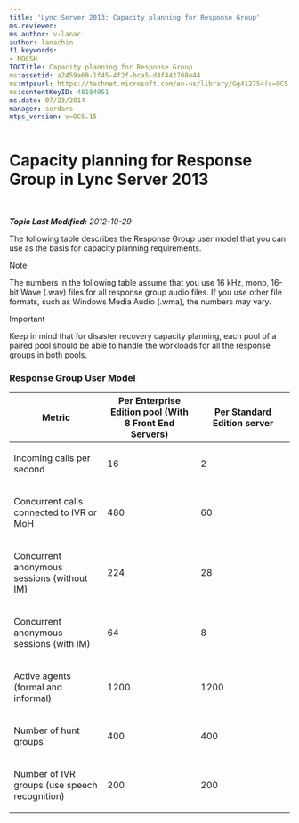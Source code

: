 ```yaml
---
title: 'Lync Server 2013: Capacity planning for Response Group'
ms.reviewer: 
ms.author: v-lanac
author: lanachin
f1.keywords:
- NOCSH
TOCTitle: Capacity planning for Response Group
ms:assetid: a2459a69-1f45-4f2f-bca5-d4f442708e44
ms:mtpsurl: https://technet.microsoft.com/en-us/library/Gg412754(v=OCS.15)
ms:contentKeyID: 48184951
ms.date: 07/23/2014
manager: serdars
mtps_version: v=OCS.15
---
```


<div data-xmlns="http://www.w3.org/1999/xhtml">

<div class="topic" data-xmlns="http://www.w3.org/1999/xhtml" data-msxsl="urn:schemas-microsoft-com:xslt" data-cs="http://msdn.microsoft.com/en-us/">

<div data-asp="http://msdn2.microsoft.com/asp">

# Capacity planning for Response Group in Lync Server 2013

</div>

<div id="mainSection">

<div id="mainBody">

<span> </span>

_**Topic Last Modified:** 2012-10-29_

<div id="sectionSection0" class="section">

The following table describes the Response Group user model that you can use as the basis for capacity planning requirements.

<div>


> [!NOTE]  
> The numbers in the following table assume that you use 16 kHz, mono, 16-bit Wave (.wav) files for all response group audio files. If you use other file formats, such as Windows Media Audio (.wma), the numbers may vary.



</div>

<div>


> [!IMPORTANT]  
> Keep in mind that for disaster recovery capacity planning, each pool of a paired pool should be able to handle the workloads for all the response groups in both pools.



</div>

### Response Group User Model

<table>
<colgroup>
<col style="width: 33%" />
<col style="width: 33%" />
<col style="width: 33%" />
</colgroup>
<thead>
<tr class="header">
<th>Metric</th>
<th>Per Enterprise Edition pool (With 8 Front End Servers)</th>
<th>Per Standard Edition server</th>
</tr>
</thead>
<tbody>
<tr class="odd">
<td><p>Incoming calls per second</p></td>
<td><p>16</p></td>
<td><p>2</p></td>
</tr>
<tr class="even">
<td><p>Concurrent calls connected to IVR or MoH</p></td>
<td><p>480</p></td>
<td><p>60</p></td>
</tr>
<tr class="odd">
<td><p>Concurrent anonymous sessions (without IM)</p></td>
<td><p>224</p></td>
<td><p>28</p></td>
</tr>
<tr class="even">
<td><p>Concurrent anonymous sessions (with IM)</p></td>
<td><p>64</p></td>
<td><p>8</p></td>
</tr>
<tr class="odd">
<td><p>Active agents (formal and informal)</p></td>
<td><p>1200</p></td>
<td><p>1200</p></td>
</tr>
<tr class="even">
<td><p>Number of hunt groups</p></td>
<td><p>400</p></td>
<td><p>400</p></td>
</tr>
<tr class="odd">
<td><p>Number of IVR groups (use speech recognition)</p></td>
<td><p>200</p></td>
<td><p>200</p></td>
</tr>
</tbody>
</table>


</div>

</div>

<span> </span>

</div>

</div>

</div>

